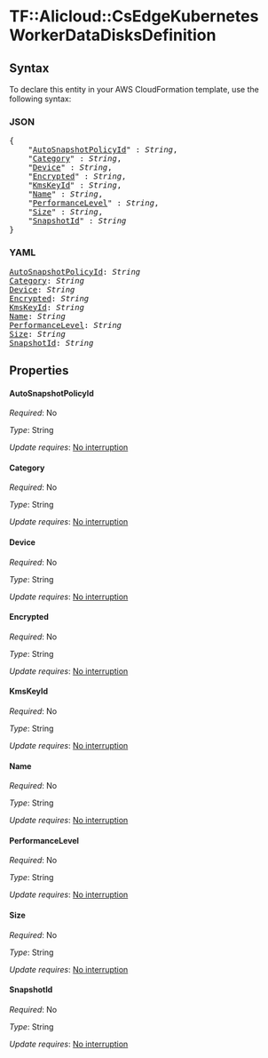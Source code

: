 # TF::Alicloud::CsEdgeKubernetes WorkerDataDisksDefinition

## Syntax

To declare this entity in your AWS CloudFormation template, use the following syntax:

### JSON

<pre>
{
    "<a href="#autosnapshotpolicyid" title="AutoSnapshotPolicyId">AutoSnapshotPolicyId</a>" : <i>String</i>,
    "<a href="#category" title="Category">Category</a>" : <i>String</i>,
    "<a href="#device" title="Device">Device</a>" : <i>String</i>,
    "<a href="#encrypted" title="Encrypted">Encrypted</a>" : <i>String</i>,
    "<a href="#kmskeyid" title="KmsKeyId">KmsKeyId</a>" : <i>String</i>,
    "<a href="#name" title="Name">Name</a>" : <i>String</i>,
    "<a href="#performancelevel" title="PerformanceLevel">PerformanceLevel</a>" : <i>String</i>,
    "<a href="#size" title="Size">Size</a>" : <i>String</i>,
    "<a href="#snapshotid" title="SnapshotId">SnapshotId</a>" : <i>String</i>
}
</pre>

### YAML

<pre>
<a href="#autosnapshotpolicyid" title="AutoSnapshotPolicyId">AutoSnapshotPolicyId</a>: <i>String</i>
<a href="#category" title="Category">Category</a>: <i>String</i>
<a href="#device" title="Device">Device</a>: <i>String</i>
<a href="#encrypted" title="Encrypted">Encrypted</a>: <i>String</i>
<a href="#kmskeyid" title="KmsKeyId">KmsKeyId</a>: <i>String</i>
<a href="#name" title="Name">Name</a>: <i>String</i>
<a href="#performancelevel" title="PerformanceLevel">PerformanceLevel</a>: <i>String</i>
<a href="#size" title="Size">Size</a>: <i>String</i>
<a href="#snapshotid" title="SnapshotId">SnapshotId</a>: <i>String</i>
</pre>

## Properties

#### AutoSnapshotPolicyId

_Required_: No

_Type_: String

_Update requires_: [No interruption](https://docs.aws.amazon.com/AWSCloudFormation/latest/UserGuide/using-cfn-updating-stacks-update-behaviors.html#update-no-interrupt)

#### Category

_Required_: No

_Type_: String

_Update requires_: [No interruption](https://docs.aws.amazon.com/AWSCloudFormation/latest/UserGuide/using-cfn-updating-stacks-update-behaviors.html#update-no-interrupt)

#### Device

_Required_: No

_Type_: String

_Update requires_: [No interruption](https://docs.aws.amazon.com/AWSCloudFormation/latest/UserGuide/using-cfn-updating-stacks-update-behaviors.html#update-no-interrupt)

#### Encrypted

_Required_: No

_Type_: String

_Update requires_: [No interruption](https://docs.aws.amazon.com/AWSCloudFormation/latest/UserGuide/using-cfn-updating-stacks-update-behaviors.html#update-no-interrupt)

#### KmsKeyId

_Required_: No

_Type_: String

_Update requires_: [No interruption](https://docs.aws.amazon.com/AWSCloudFormation/latest/UserGuide/using-cfn-updating-stacks-update-behaviors.html#update-no-interrupt)

#### Name

_Required_: No

_Type_: String

_Update requires_: [No interruption](https://docs.aws.amazon.com/AWSCloudFormation/latest/UserGuide/using-cfn-updating-stacks-update-behaviors.html#update-no-interrupt)

#### PerformanceLevel

_Required_: No

_Type_: String

_Update requires_: [No interruption](https://docs.aws.amazon.com/AWSCloudFormation/latest/UserGuide/using-cfn-updating-stacks-update-behaviors.html#update-no-interrupt)

#### Size

_Required_: No

_Type_: String

_Update requires_: [No interruption](https://docs.aws.amazon.com/AWSCloudFormation/latest/UserGuide/using-cfn-updating-stacks-update-behaviors.html#update-no-interrupt)

#### SnapshotId

_Required_: No

_Type_: String

_Update requires_: [No interruption](https://docs.aws.amazon.com/AWSCloudFormation/latest/UserGuide/using-cfn-updating-stacks-update-behaviors.html#update-no-interrupt)

